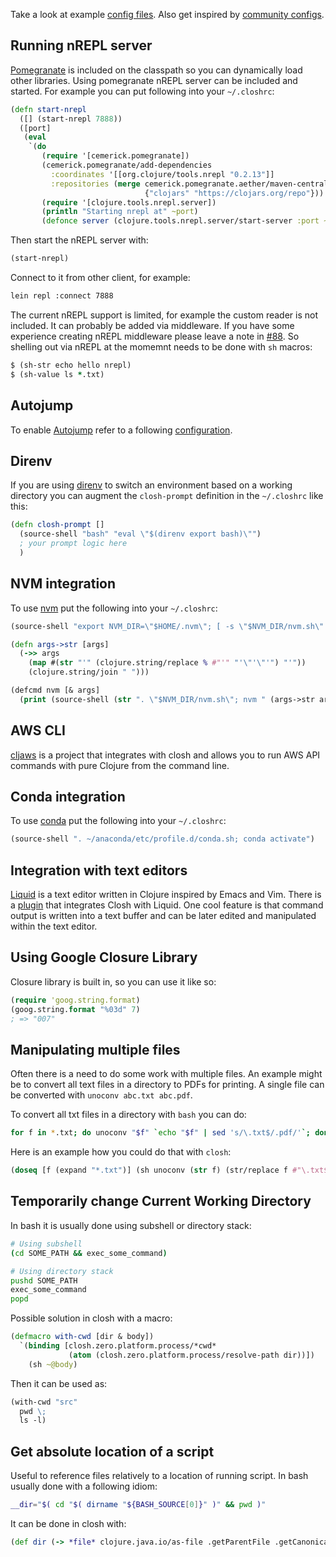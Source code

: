 
Take a look at example [config files](https://github.com/dundalek/dotfiles/tree/master/closh). Also get inspired by [community configs](https://github.com/search?q=in%3Apath+closhrc&type=Code).

## Running nREPL server

[Pomegranate](https://github.com/cemerick/pomegranate) is included on the classpath so you can dynamically load other libraries. Using pomegranate nREPL server can be included and started. For example you can put following into your `~/.closhrc`:

```clojure
(defn start-nrepl
  ([] (start-nrepl 7888))
  ([port]
   (eval
    `(do
       (require '[cemerick.pomegranate])
       (cemerick.pomegranate/add-dependencies
         :coordinates '[[org.clojure/tools.nrepl "0.2.13"]]
         :repositories (merge cemerick.pomegranate.aether/maven-central
                              {"clojars" "https://clojars.org/repo"}))
       (require '[clojure.tools.nrepl.server])
       (println "Starting nrepl at" ~port)
       (defonce server (clojure.tools.nrepl.server/start-server :port ~port))))))
```

Then start the nREPL server with:
```clojure
(start-nrepl)
```

Connect to it from other client, for example:
```sh
lein repl :connect 7888
```

The current nREPL support is limited, for example the custom reader is not included. It can probably be added via middleware. If you have some experience creating nREPL middleware please leave a note in [#88](https://github.com/dundalek/closh/issues/88). So shelling out via nREPL at the momemnt needs to be done with `sh` macros:

```clojure
$ (sh-str echo hello nrepl)
$ (sh-value ls *.txt)
```

## Autojump

To enable [Autojump](https://github.com/wting/autojump) refer to a following [configuration](https://github.com/dundalek/dotfiles/blob/master/closh/.closh_autojump.cljc).

## Direnv

If you are using [direnv](https://github.com/direnv/direnv) to switch an environment based on a working directory you can augment the `closh-prompt` definition in the `~/.closhrc` like this:

```clojure
(defn closh-prompt []
  (source-shell "bash" "eval \"$(direnv export bash)\"")
  ; your prompt logic here
  )
```

## NVM integration

To use [nvm](https://github.com/creationix/nvm) put the following into your `~/.closhrc`:
```clojure
(source-shell "export NVM_DIR=\"$HOME/.nvm\"; [ -s \"$NVM_DIR/nvm.sh\" ] && . \"$NVM_DIR/nvm.sh\"")

(defn args->str [args]
  (->> args
    (map #(str "'" (clojure.string/replace % #"'" "'\"'\"'") "'"))
    (clojure.string/join " ")))

(defcmd nvm [& args]
  (print (source-shell (str ". \"$NVM_DIR/nvm.sh\"; nvm " (args->str args)))))
```

## AWS CLI

[cljaws](https://github.com/timotheosh/cljaws) is a project that integrates with closh and allows you to run AWS API commands with pure Clojure from the command line.

## Conda integration

To use [conda](https://anaconda.org/) put the following into your `~/.closhrc`:

```clojure
(source-shell ". ~/anaconda/etc/profile.d/conda.sh; conda activate")
```

## Integration with text editors

[Liquid](https://github.com/mogenslund/liquid) is a text editor written in Clojure inspired by Emacs and Vim. There is a [plugin](https://github.com/mogenslund/closhapp) that integrates Closh with Liquid. One cool feature is that command output is written into a text buffer and can be later edited and manipulated within the text editor.

## Using Google Closure Library

Closure library is built in, so you can use it like so:

```clojure
(require 'goog.string.format)
(goog.string.format "%03d" 7)
; => "007"
```

## Manipulating multiple files

Often there is a need to do some work with multiple files. An example might be to convert all text files in a directory to PDFs for printing. A single file can be converted with `unoconv abc.txt abc.pdf`.

To convert all txt files in a directory with `bash` you can do:
```bash
for f in *.txt; do unoconv "$f" `echo "$f" | sed 's/\.txt$/.pdf/'`; done
```

Here is an example how you could do that with `closh`:
```clojure
(doseq [f (expand "*.txt")] (sh unoconv (str f) (str/replace f #"\.txt$" ".pdf")))
```

## Temporarily change Current Working Directory

In bash it is usually done using subshell or directory stack:
```bash
# Using subshell
(cd SOME_PATH && exec_some_command)

# Using directory stack
pushd SOME_PATH
exec_some_command
popd
```

Possible solution in closh with a macro:
```clojure
(defmacro with-cwd [dir & body])
  `(binding [closh.zero.platform.process/*cwd*
             (atom (closh.zero.platform.process/resolve-path dir))])
    (sh ~@body)
```

Then it can be used as:
```clojure
(with-cwd "src"
  pwd \;
  ls -l)
```

## Get absolute location of a script

Useful to reference files relatively to a location of running script. In bash usually done with a following idiom:

```bash
__dir="$( cd "$( dirname "${BASH_SOURCE[0]}" )" && pwd )"
```

It can be done in closh with:

```clojure
(def dir (-> *file* clojure.java.io/as-file .getParentFile .getCanonicalPath))
```
